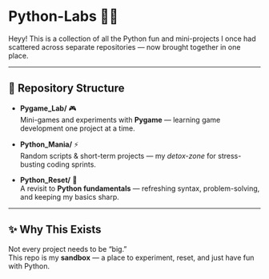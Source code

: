 # Python-Labs 🐍🧪

Heyy! This is a collection of all the Python fun and mini-projects I once had scattered across separate repositories — now brought together in one place. 

---

## 📂 Repository Structure  

- **Pygame_Lab/** 🎮  
  Mini-games and experiments with **Pygame** — learning game development one project at a time.  

- **Python_Mania/** ⚡  
  Random scripts & short-term projects — my *detox-zone* for stress-busting coding sprints.  

- **Python_Reset/** 🔄  
  A revisit to **Python fundamentals** — refreshing syntax, problem-solving, and keeping my basics sharp.  

---

## ✨ Why This Exists  
Not every project needs to be “big.”  
This repo is my **sandbox** — a place to experiment, reset, and just have fun with Python.  
